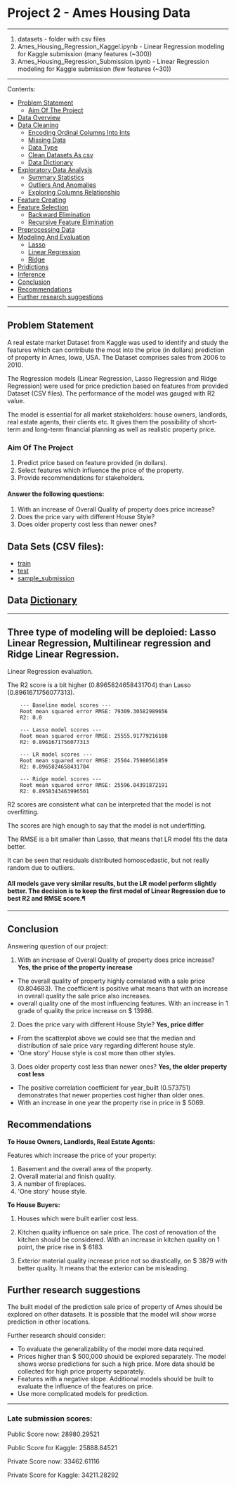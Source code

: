 # Project 2 - Ames Housing Data
_____________________________

1. datasets - folder with csv files
2. Ames_Housing_Regression_Kaggel.ipynb - Linear Regression modeling for Kaggle submission (many features (~300))
3. Ames_Housing_Regression_Submission.ipynb - Linear Regression modeling for Kaggle submission (few features (~30))

___________________________

Contents:
 - [Problem Statement](#Problem-Statement)
     - [Aim Of The Project](#Aim-Of-The-Project)
 - [Data Overview](#Data-Overview)
 - [Data Cleaning](#Data-Cleaning)
     - [Encoding Ordinal Columns Into Ints](#Encoding-Ordinal-Columns-Into-Ints)
     - [Missing Data](#Missing-Data)
     - [Data Type](#Data-Type)
     - [Clean Datasets As csv](#Clean-Datasets-As-csv)
     - [Data Dictionary](#Data-Dictionary)
 - [Exploratory Data Analysis](#Exploratory-Data-Analysis)
     - [Summary Statistics](#Summary-Statistics-Of-Train-Dataset)
     - [Outliers And Anomalies](#Outliers-And-Anomalies)
     - [Exploring Columns Relationship](#Exploring-Columns-Relationship)
 - [Feature Creating](#Feature-Creating)
 - [Feature Selection](#Feature-Selection)
     - [Backward Elimination](#Backward-Elimination)
     - [Recursive Feature Elimination](#Recursive-Feature-Elimination)
 - [Preprocessing Data](#Preprocessing-Data)
 - [Modeling And Evaluation](#Modeling-And-Evaluation)
     - [Lasso](#Lasso)
     - [Linear Regression](#Linear-Regression)
     - [Ridge](#Ridge)
 - [Pridictions](#Pridictions)
 - [Inference](#Inference)
 - [Conclusion](#Conclusion)
 - [Recommendations](#Recommendations)
 - [Further research suggestions](#Further-research-suggestions)
 
 ___________________________________
 
 ## Problem Statement
 
 A real estate market Dataset from Kaggle was used to identify and study the features which can contribute the most into the price (in dollars) prediction of property in Ames, Iowa, USA. The Dataset comprises sales from 2006 to 2010.

The Regression models (Linear Regression, Lasso Regression and Ridge Regression) were used for price prediction based on features from provided Dataset (CSV files). The performance of the model was gauged with R2 value.

The model is essential for all market stakeholders: house owners, landlords, real estate agents, their clients etc. It gives them the possibility of short-term and long-term financial planning as well as realistic property price.

### Aim Of The Project

1. Predict price based on feature provided (in dollars).
2. Select features which influence the price of the property.
3. Provide recommendations for stakeholders.

#### Answer the following questions:

1. With an increase of Overall Quality of property does price increase?
2. Does the price vary with different House Style?
3. Does older property cost less than newer ones?


## Data Sets (CSV files):
 - [train](https://raw.githubusercontent.com/April-DS/General_Assembly_Projects/master/project_2_Housing_Price/datasets/train.csv)
 - [test](https://raw.githubusercontent.com/April-DS/General_Assembly_Projects/master/project_2_Housing_Price/datasets/test.csv)
 - [sample_submission](https://raw.githubusercontent.com/April-DS/General_Assembly_Projects/master/project_2_Housing_Price/datasets/sample_sub_reg.csv)
 
## Data [Dictionary](https://github.com/April-DS/General_Assembly_Projects/blob/master/project_2_Housing_Price/datasets/README.md)
______________________________________________

## Three type of modeling will be deploied: Lasso Linear Regression, Multilinear regression and Ridge Linear Regression.


Linear Regression evaluation.

The R2 score is a bit higher (0.8965824658431704) than Lasso (0.8961671756077313).

        --- Baseline model scores ---
        Root mean squared error RMSE: 79309.30582989656
        R2: 0.0
        
        --- Lasso model scores ---
        Root mean squared error RMSE: 25555.91779216108
        R2: 0.8961671756077313
        
        --- LR model scores ---
        Root mean squared error RMSE: 25504.75980561859
        R2: 0.8965824658431704
        
        --- Ridge model scores ---
        Root mean squared error RMSE: 25596.84391872191
        R2: 0.8958343463996501


R2 scores are consistent what can be interpreted that the model is not overfitting.

The scores are high enough to say that the model is not underfitting.

The RMSE is a bit smaller than Lasso, that means that LR model fits the data better.

It can be seen that residuals distributed homoscedastic, but not really random due to outliers.

#### All models gave very similar results, but the LR model perform slightly better. The decision is to keep the first model of Linear Regression due to best R2 and RMSE score.¶

__________________________________________

## Conclusion

Answering question of our project:
    
 1. With an increase of Overall Quality of property does price increase?
**Yes, the price of the property increase**
 - The overall quality of property highly correlated with a sale price (0.804683). The coefficient is positive what means that with an increase in overall quality the sale price also increases.
 - overall quality one of the most influencing features. With an increase in 1 grade of quality the price increase on $ 13986.

 2. Does the price vary with different House Style?
 **Yes, price differ**
 - From the scatterplot above we could see that the median and distribution of sale price vary regarding different house style.
 - 'One story' House style is cost more than other styles.

 3. Does older property cost less than newer ones?
**Yes, the older property cost less**
 - The positive correlation coefficient for year_built (0.573751) demonstrates that newer properties cost higher than older ones.
 - With an increase in one year the property rise in price in $ 5069.
 
 ## Recommendations
 
 **To House Owners, Landlords, Real Estate Agents:**

Features which increase the price of your property:
1. Basement and the overall area of the property.
2. Overall material and finish quality.
3. A number of fireplaces.
4. 'One story' house style.


**To House Buyers:**
1. Houses which were built earlier cost less.
2. Kitchen quality influence on sale price. The cost of renovation of the kitchen should be considered. With an increase in kitchen quality on 1 point, the price rise in $ 6183.

3. Exterior material quality increase price not so drastically, on $ 3879 with better quality. It means that the exterior can be misleading.

## Further research suggestions

The built model of the prediction sale price of property of Ames should be explored on other datasets. It is possible that the model will show worse prediction in other locations.

Further research should consider:
- To evaluate the generalizability of the model more data required.
- Prices higher than $ 500,000 should be explored separately. The model shows worse predictions for such a high price. More data should be collected for high price property separately.
- Features with a negative slope. Additional models should be built to evaluate the influence of the features on price.
- Use more complicated models for prediction.
____________________________________

### Late submission scores:
Public Score now: 28980.29521
    
Public Score for Kaggle: 25888.84521
    
Private Score now: 33462.61116

Private Score for Kaggle: 34211.28292 
